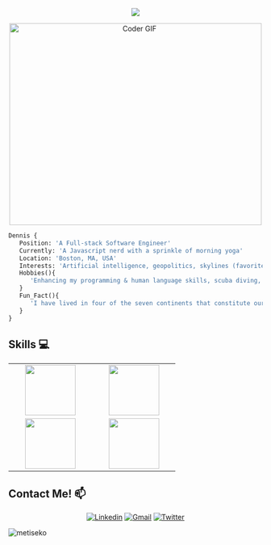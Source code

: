 <!-- - 👋 Hi, I’m @DennisTrujilloDev
- 👀 I’m interested in geopolitics, the future of artificial intelligence, maps, and skylines (favorites: Shanghai & NYC!). 
- 🌱 I’m currently learning Javascript (& LOVIN' it!) and the study methods that work best for me. Additionally, I am always working on my French-language and yoga skills. 
- Interesting facts about me: I practiced Capoeira — a Brazilian martial art disguised as a dance — for several years, and have lived in four of the seven continents that make up our beautiful world. 
- My hobbies include: swimming and snorkeling, biking, practicing (spoken & programming) languages. 
- 💞️ I’m looking to collaborate on open source projects. Any suggestions? 
- 📫 How to reach me: Email (dennis.joel.trujillo@gmail.com), Twitter (https://twitter.com/DennisJoelTruj2), or LinkedIn (https://www.linkedin.com/in/dennis-trujillo/) -->
<!-- 
![GHBanner](https://user-images.githubusercontent.com/98935149/169903526-2c6150d6-81b4-43ba-8699-4cde93bf0307.png) -->

 <p align="center">
  <a align="center" href="#"><img src="https://readme-typing-svg.herokuapp.com?&font=IBM+Plex+Sans&color=F72EE2&size=25&lines=Hi!+I'm+Dennis,+a+software+engineer.;Welcome+to+my+GitHub+profile!;" /></a>
</p>


<!-- https://github.com/DenverCoder1/readme-typing-svg -->

 <p align="center">
  <img src="https://media.giphy.com/media/SWoSkN6DxTszqIKEqv/giphy.gif" alt="Coder GIF" width="500" height="400">
</p>

 ```python
Dennis {
	Position: 'A Full-stack Software Engineer'
	Currently: 'A Javascript nerd with a sprinkle of morning yoga'
	Location: 'Boston, MA, USA' 	
	Interests: 'Artificial intelligence, geopolitics, skylines (favorites: Shanghai & NYC!)'
	Hobbies(){ 
	   'Enhancing my programming & human language skills, scuba diving, and motorbiking'
	}
	Fun_Fact(){
	   'I have lived in four of the seven continents that constitute our beautiful world!'
	}
}
 ```
 

 
 
## Skills 💻

<table align="center">
<tbody>
<tr>
<td align="center" width="35%">
<img height=100px src="https://www.vectorlogo.zone/logos/javascript/javascript-ar21.svg"> 
 
<td align="center" width="35%">
<img height=100px src="https://www.vectorlogo.zone/logos/mongodb/mongodb-ar21.svg"> 
</td>
</tr>	
<td align="center" width="35%">
<img height=100px src="https://www.vectorlogo.zone/logos/nodejs/nodejs-ar21.svg"> 
</td>

<td align="center" width="35%">
<img height=100px src="https://www.vectorlogo.zone/logos/json/json-ar21.svg"> 
</td>

</tbody>
</table>
 
 
 ## Contact Me! 📫
  <p align="center">
  <a href="https://www.linkedin.com/in/dennis-trujillo/"><img alt="Linkedin" src="https://img.shields.io/badge/LinkedIn-0077B5?style=for-the-badge&logo=linkedin&logoColor=white"></a>
<!--   </p> -->
<!--   <p align="center"> -->
  <a href="mailto:dennis.joel.trujillo@gmail.com"><img alt="Gmail" src="https://img.shields.io/badge/Gmail-D14836?style=for-the-badge&logo=gmail&logoColor=white"></a>
  <a href="https://twitter.com/DennisJoelTruj2"><img alt="Twitter" src="https://img.shields.io/badge/Twitter-1DA1F2?style=for-the-badge&logo=twitter&logoColor=white"></a>
  </p> 
<!-- add portfolio, calendly -->



![metiseko](https://user-images.githubusercontent.com/98935149/170122997-9be4fd8d-fdd2-4209-8df8-1077bc28750f.jpg)



<!-- 		Contact: [ 
   			'Email (dennis.joel.trujillo@gmail.com)',
   			'Twitter (https://twitter.com/DennisJoelTruj2)',
   			'LinkedIn (https://www.linkedin.com/in/dennis-trujillo/)',
   			] -->

<!--    future ambitions():
    I will use my experience in education and software development 
   	to manage a team of software engineers 
    } -->
<!---
DennisTrujilloDev/DennisTrujilloDev is a ✨ special ✨ repository because its `README.md` (this file) appears on your GitHub profile.
You can click the Preview link to take a look at your changes.
--->
